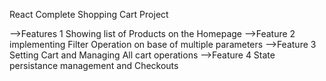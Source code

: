 React Complete Shopping Cart Project

-->Features 1
    Showing list of Products on the Homepage
-->Feature 2
    implementing Filter Operation on base of multiple parameters
-->Feature 3
    Setting Cart and Managing All cart operations
-->Feature 4
    State persistance management and Checkouts